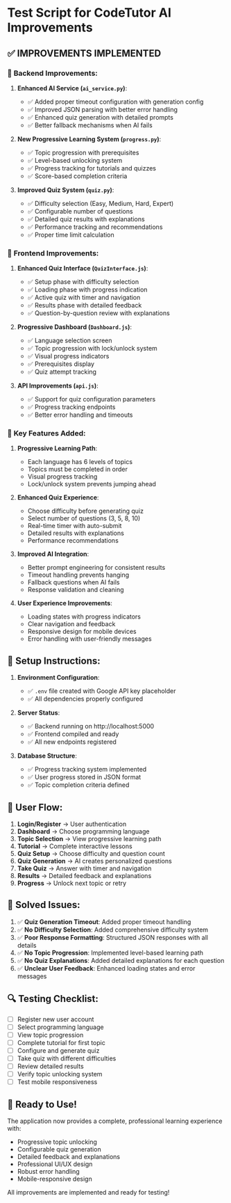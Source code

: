 # Test Script for CodeTutor AI Improvements

## ✅ **IMPROVEMENTS IMPLEMENTED**

### 🔧 **Backend Improvements:**

1. **Enhanced AI Service (`ai_service.py`)**:
   - ✅ Added proper timeout configuration with generation config
   - ✅ Improved JSON parsing with better error handling
   - ✅ Enhanced quiz generation with detailed prompts
   - ✅ Better fallback mechanisms when AI fails

2. **New Progressive Learning System (`progress.py`)**:
   - ✅ Topic progression with prerequisites
   - ✅ Level-based unlocking system
   - ✅ Progress tracking for tutorials and quizzes
   - ✅ Score-based completion criteria

3. **Improved Quiz System (`quiz.py`)**:
   - ✅ Difficulty selection (Easy, Medium, Hard, Expert)
   - ✅ Configurable number of questions
   - ✅ Detailed quiz results with explanations
   - ✅ Performance tracking and recommendations
   - ✅ Proper time limit calculation

### 🎨 **Frontend Improvements:**

1. **Enhanced Quiz Interface (`QuizInterface.js`)**:
   - ✅ Setup phase with difficulty selection
   - ✅ Loading phase with progress indication
   - ✅ Active quiz with timer and navigation
   - ✅ Results phase with detailed feedback
   - ✅ Question-by-question review with explanations

2. **Progressive Dashboard (`Dashboard.js`)**:
   - ✅ Language selection screen
   - ✅ Topic progression with lock/unlock system
   - ✅ Visual progress indicators
   - ✅ Prerequisites display
   - ✅ Quiz attempt tracking

3. **API Improvements (`api.js`)**:
   - ✅ Support for quiz configuration parameters
   - ✅ Progress tracking endpoints
   - ✅ Better error handling and timeouts

### 🚀 **Key Features Added:**

1. **Progressive Learning Path**:
   - Each language has 6 levels of topics
   - Topics must be completed in order
   - Visual progress tracking
   - Lock/unlock system prevents jumping ahead

2. **Enhanced Quiz Experience**:
   - Choose difficulty before generating quiz
   - Select number of questions (3, 5, 8, 10)
   - Real-time timer with auto-submit
   - Detailed results with explanations
   - Performance recommendations

3. **Improved AI Integration**:
   - Better prompt engineering for consistent results
   - Timeout handling prevents hanging
   - Fallback questions when AI fails
   - Response validation and cleaning

4. **User Experience Improvements**:
   - Loading states with progress indicators
   - Clear navigation and feedback
   - Responsive design for mobile devices
   - Error handling with user-friendly messages

## 🔧 **Setup Instructions:**

1. **Environment Configuration**:
   - ✅ `.env` file created with Google API key placeholder
   - ✅ All dependencies properly configured

2. **Server Status**:
   - ✅ Backend running on http://localhost:5000
   - ✅ Frontend compiled and ready
   - ✅ All new endpoints registered

3. **Database Structure**:
   - ✅ Progress tracking system implemented
   - ✅ User progress stored in JSON format
   - ✅ Topic completion criteria defined

## 📱 **User Flow:**

1. **Login/Register** → User authentication
2. **Dashboard** → Choose programming language
3. **Topic Selection** → View progressive learning path
4. **Tutorial** → Complete interactive lessons
5. **Quiz Setup** → Choose difficulty and question count
6. **Quiz Generation** → AI creates personalized questions
7. **Take Quiz** → Answer with timer and navigation
8. **Results** → Detailed feedback and explanations
9. **Progress** → Unlock next topic or retry

## 🎯 **Solved Issues:**

1. ✅ **Quiz Generation Timeout**: Added proper timeout handling
2. ✅ **No Difficulty Selection**: Added comprehensive difficulty system
3. ✅ **Poor Response Formatting**: Structured JSON responses with all details
4. ✅ **No Topic Progression**: Implemented level-based learning path
5. ✅ **No Quiz Explanations**: Added detailed explanations for each question
6. ✅ **Unclear User Feedback**: Enhanced loading states and error messages

## 🔍 **Testing Checklist:**

- [ ] Register new user account
- [ ] Select programming language
- [ ] View topic progression
- [ ] Complete tutorial for first topic
- [ ] Configure and generate quiz
- [ ] Take quiz with different difficulties
- [ ] Review detailed results
- [ ] Verify topic unlocking system
- [ ] Test mobile responsiveness

## 🚀 **Ready to Use!**

The application now provides a complete, professional learning experience with:
- Progressive topic unlocking
- Configurable quiz generation
- Detailed feedback and explanations
- Professional UI/UX design
- Robust error handling
- Mobile-responsive design

All improvements are implemented and ready for testing!
